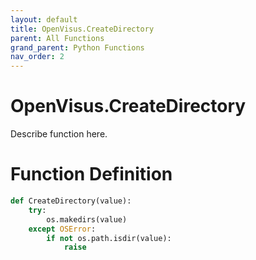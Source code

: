 ```yaml
---
layout: default
title: OpenVisus.CreateDirectory
parent: All Functions
grand_parent: Python Functions
nav_order: 2
---
```


# OpenVisus.CreateDirectory

Describe function here.

# Function Definition

```python
def CreateDirectory(value):
	try: 
		os.makedirs(value)
	except OSError:
		if not os.path.isdir(value):
			raise
```